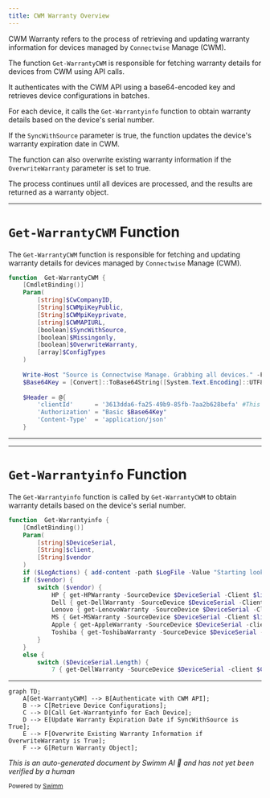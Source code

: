 ```yaml
---
title: CWM Warranty Overview
---
```

CWM Warranty refers to the process of retrieving and updating warranty information for devices managed by <SwmToken path="/private/Get-WarrantyCWM.ps1" pos="14:10:10" line-data="    Write-Host &quot;Source is Connectwise Manage. Grabbing all devices.&quot; -ForegroundColor Green" repo-id="Z2l0aHViJTNBJTNBUG93ZXJTaGVsbFdhcnJhbnR5UmVwb3J0cyUzQSUzQVN3aW1tLURlbW8=" repo-name="PowerShellWarrantyReports">`Connectwise`</SwmToken> Manage (CWM).

The function <SwmToken path="/private/Get-WarrantyCWM.ps1" pos="1:2:4" line-data="function  Get-WarrantyCWM {" repo-id="Z2l0aHViJTNBJTNBUG93ZXJTaGVsbFdhcnJhbnR5UmVwb3J0cyUzQSUzQVN3aW1tLURlbW8=" repo-name="PowerShellWarrantyReports">`Get-WarrantyCWM`</SwmToken> is responsible for fetching warranty details for devices from CWM using API calls.

It authenticates with the CWM API using a base64-encoded key and retrieves device configurations in batches.

For each device, it calls the <SwmToken path="/public/Get-WarrantyInfo.ps1" pos="1:2:4" line-data="function  Get-Warrantyinfo {" repo-id="Z2l0aHViJTNBJTNBUG93ZXJTaGVsbFdhcnJhbnR5UmVwb3J0cyUzQSUzQVN3aW1tLURlbW8=" repo-name="PowerShellWarrantyReports">`Get-Warrantyinfo`</SwmToken> function to obtain warranty details based on the device's serial number.

If the <SwmToken path="/private/Get-WarrantyCWM.ps1" pos="8:5:5" line-data="        [boolean]$SyncWithSource," repo-id="Z2l0aHViJTNBJTNBUG93ZXJTaGVsbFdhcnJhbnR5UmVwb3J0cyUzQSUzQVN3aW1tLURlbW8=" repo-name="PowerShellWarrantyReports">`SyncWithSource`</SwmToken> parameter is true, the function updates the device's warranty expiration date in CWM.

The function can also overwrite existing warranty information if the <SwmToken path="/private/Get-WarrantyCWM.ps1" pos="10:5:5" line-data="        [boolean]$OverwriteWarranty," repo-id="Z2l0aHViJTNBJTNBUG93ZXJTaGVsbFdhcnJhbnR5UmVwb3J0cyUzQSUzQVN3aW1tLURlbW8=" repo-name="PowerShellWarrantyReports">`OverwriteWarranty`</SwmToken> parameter is set to true.

The process continues until all devices are processed, and the results are returned as a warranty object.

<SwmSnippet path="/private/Get-WarrantyCWM.ps1" line="1" repo-id="Z2l0aHViJTNBJTNBUG93ZXJTaGVsbFdhcnJhbnR5UmVwb3J0cyUzQSUzQVN3aW1tLURlbW8=">

---

# <SwmToken path="/private/Get-WarrantyCWM.ps1" pos="1:2:4" line-data="function  Get-WarrantyCWM {" repo-id="Z2l0aHViJTNBJTNBUG93ZXJTaGVsbFdhcnJhbnR5UmVwb3J0cyUzQSUzQVN3aW1tLURlbW8=" repo-name="PowerShellWarrantyReports">`Get-WarrantyCWM`</SwmToken> Function

The <SwmToken path="/private/Get-WarrantyCWM.ps1" pos="1:2:4" line-data="function  Get-WarrantyCWM {" repo-id="Z2l0aHViJTNBJTNBUG93ZXJTaGVsbFdhcnJhbnR5UmVwb3J0cyUzQSUzQVN3aW1tLURlbW8=" repo-name="PowerShellWarrantyReports">`Get-WarrantyCWM`</SwmToken> function is responsible for fetching and updating warranty details for devices managed by <SwmToken path="/private/Get-WarrantyCWM.ps1" pos="14:10:10" line-data="    Write-Host &quot;Source is Connectwise Manage. Grabbing all devices.&quot; -ForegroundColor Green" repo-id="Z2l0aHViJTNBJTNBUG93ZXJTaGVsbFdhcnJhbnR5UmVwb3J0cyUzQSUzQVN3aW1tLURlbW8=" repo-name="PowerShellWarrantyReports">`Connectwise`</SwmToken> Manage (CWM).

```powershell
function  Get-WarrantyCWM {
    [CmdletBinding()]
    Param(
        [string]$CwCompanyID,
        [String]$CWMpiKeyPublic,
        [String]$CWMpiKeyprivate,
        [string]$CWMAPIURL,
        [boolean]$SyncWithSource,
        [boolean]$Missingonly,
        [boolean]$OverwriteWarranty,
        [array]$ConfigTypes
    )
 
    Write-Host "Source is Connectwise Manage. Grabbing all devices." -ForegroundColor Green
    $Base64Key = [Convert]::ToBase64String([System.Text.Encoding]::UTF8.GetBytes("$($CWcompanyid)+$($CWMpiKeyPublic):$($CWMpiKeyPrivate)"))
 
    $Header = @{
        'clientId'      = '3613dda6-fa25-49b9-85fb-7aa2b628befa' #This is the warranty script client id. Do not change. 
        'Authorization' = "Basic $Base64Key"
        'Content-Type'  = 'application/json'
    }
```

---

</SwmSnippet>

<SwmSnippet path="/public/Get-WarrantyInfo.ps1" line="1" repo-id="Z2l0aHViJTNBJTNBUG93ZXJTaGVsbFdhcnJhbnR5UmVwb3J0cyUzQSUzQVN3aW1tLURlbW8=">

---

# <SwmToken path="/public/Get-WarrantyInfo.ps1" pos="1:2:4" line-data="function  Get-Warrantyinfo {" repo-id="Z2l0aHViJTNBJTNBUG93ZXJTaGVsbFdhcnJhbnR5UmVwb3J0cyUzQSUzQVN3aW1tLURlbW8=" repo-name="PowerShellWarrantyReports">`Get-Warrantyinfo`</SwmToken> Function

The <SwmToken path="/public/Get-WarrantyInfo.ps1" pos="1:2:4" line-data="function  Get-Warrantyinfo {" repo-id="Z2l0aHViJTNBJTNBUG93ZXJTaGVsbFdhcnJhbnR5UmVwb3J0cyUzQSUzQVN3aW1tLURlbW8=" repo-name="PowerShellWarrantyReports">`Get-Warrantyinfo`</SwmToken> function is called by <SwmToken path="/private/Get-WarrantyCWM.ps1" pos="1:2:4" line-data="function  Get-WarrantyCWM {" repo-id="Z2l0aHViJTNBJTNBUG93ZXJTaGVsbFdhcnJhbnR5UmVwb3J0cyUzQSUzQVN3aW1tLURlbW8=" repo-name="PowerShellWarrantyReports">`Get-WarrantyCWM`</SwmToken> to obtain warranty details based on the device's serial number.

```powershell
function  Get-Warrantyinfo {
    [CmdletBinding()]
    Param(
        [string]$DeviceSerial,
        [String]$client,
        [String]$vendor
    )
    if ($LogActions) { add-content -path $LogFile -Value "Starting lookup for $($DeviceSerial),$($Client)" -force }
    if ($vendor) {
        switch ($vendor) {
            HP { get-HPWarranty -SourceDevice $DeviceSerial -Client $line.client }
            Dell { get-DellWarranty -SourceDevice $DeviceSerial -Client $line.client }
            Lenovo { get-LenovoWarranty -SourceDevice $DeviceSerial -Client $line.client }
            MS { Get-MSWarranty -SourceDevice $DeviceSerial -Client $line.client }
            Apple { get-AppleWarranty -SourceDevice $DeviceSerial -client $line.client }
            Toshiba { get-ToshibaWarranty -SourceDevice $DeviceSerial -client $line.client }
        }
    }
    else {
        switch ($DeviceSerial.Length) {
            7 { get-DellWarranty -SourceDevice $DeviceSerial -client $Client }
```

---

</SwmSnippet>

```mermaid
graph TD;
    A[Get-WarrantyCWM] --> B[Authenticate with CWM API];
    B --> C[Retrieve Device Configurations];
    C --> D[Call Get-Warrantyinfo for Each Device];
    D --> E[Update Warranty Expiration Date if SyncWithSource is True];
    E --> F[Overwrite Existing Warranty Information if OverwriteWarranty is True];
    F --> G[Return Warranty Object];
```

*This is an auto-generated document by Swimm AI 🌊 and has not yet been verified by a human*

<SwmMeta version="3.0.0" doc-type="overview"><sup>Powered by [Swimm](https://app.swimm.io/)</sup></SwmMeta>
